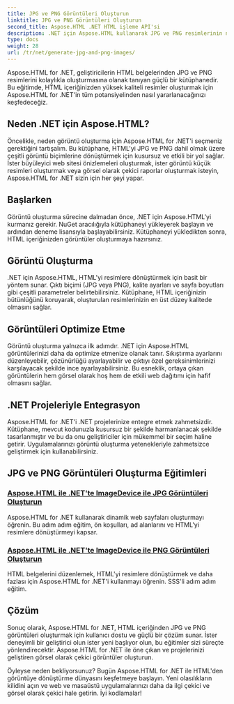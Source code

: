 ```yaml
---
title: JPG ve PNG Görüntüleri Oluşturun
linktitle: JPG ve PNG Görüntüleri Oluşturun
second_title: Aspose.HTML .NET HTML işleme API'si
description: .NET için Aspose.HTML kullanarak JPG ve PNG resimlerinin nasıl oluşturulacağını eğitimlerimizle öğrenin. Zahmetsizce çarpıcı grafikler oluşturun.
type: docs
weight: 28
url: /tr/net/generate-jpg-and-png-images/
---
```

 
Aspose.HTML for .NET, geliştiricilerin HTML belgelerinden JPG ve PNG resimlerini kolaylıkla oluşturmasına olanak tanıyan güçlü bir kütüphanedir. Bu eğitimde, HTML içeriğinizden yüksek kaliteli resimler oluşturmak için Aspose.HTML for .NET'in tüm potansiyelinden nasıl yararlanacağınızı keşfedeceğiz.

## Neden .NET için Aspose.HTML?

Öncelikle, neden görüntü oluşturma için Aspose.HTML for .NET'i seçmeniz gerektiğini tartışalım. Bu kütüphane, HTML'yi JPG ve PNG dahil olmak üzere çeşitli görüntü biçimlerine dönüştürmek için kusursuz ve etkili bir yol sağlar. İster büyüleyici web sitesi önizlemeleri oluşturmak, ister görüntü küçük resimleri oluşturmak veya görsel olarak çekici raporlar oluşturmak isteyin, Aspose.HTML for .NET sizin için her şeyi yapar.

## Başlarken

Görüntü oluşturma sürecine dalmadan önce, .NET için Aspose.HTML'yi kurmanız gerekir. NuGet aracılığıyla kütüphaneyi yükleyerek başlayın ve ardından deneme lisansıyla başlayabilirsiniz. Kütüphaneyi yükledikten sonra, HTML içeriğinizden görüntüler oluşturmaya hazırsınız.

## Görüntü Oluşturma

.NET için Aspose.HTML, HTML'yi resimlere dönüştürmek için basit bir yöntem sunar. Çıktı biçimi (JPG veya PNG), kalite ayarları ve sayfa boyutları gibi çeşitli parametreler belirtebilirsiniz. Kütüphane, HTML içeriğinizin bütünlüğünü koruyarak, oluşturulan resimlerinizin en üst düzey kalitede olmasını sağlar.

## Görüntüleri Optimize Etme

Görüntü oluşturma yalnızca ilk adımdır. .NET için Aspose.HTML görüntülerinizi daha da optimize etmenize olanak tanır. Sıkıştırma ayarlarını düzenleyebilir, çözünürlüğü ayarlayabilir ve çıktıyı özel gereksinimlerinizi karşılayacak şekilde ince ayarlayabilirsiniz. Bu esneklik, ortaya çıkan görüntülerin hem görsel olarak hoş hem de etkili web dağıtımı için hafif olmasını sağlar.

## .NET Projeleriyle Entegrasyon

Aspose.HTML for .NET'i .NET projelerinize entegre etmek zahmetsizdir. Kütüphane, mevcut kodunuzla kusursuz bir şekilde harmanlanacak şekilde tasarlanmıştır ve bu da onu geliştiriciler için mükemmel bir seçim haline getirir. Uygulamalarınızı görüntü oluşturma yetenekleriyle zahmetsizce geliştirmek için kullanabilirsiniz.

## JPG ve PNG Görüntüleri Oluşturma Eğitimleri
### [Aspose.HTML ile .NET'te ImageDevice ile JPG Görüntüleri Oluşturun](./generate-jpg-images-by-imagedevice/)
Aspose.HTML for .NET kullanarak dinamik web sayfaları oluşturmayı öğrenin. Bu adım adım eğitim, ön koşulları, ad alanlarını ve HTML'yi resimlere dönüştürmeyi kapsar.
### [Aspose.HTML ile .NET'te ImageDevice ile PNG Görüntüleri Oluşturun](./generate-png-images-by-imagedevice/)
HTML belgelerini düzenlemek, HTML'yi resimlere dönüştürmek ve daha fazlası için Aspose.HTML for .NET'i kullanmayı öğrenin. SSS'li adım adım eğitim.

## Çözüm

Sonuç olarak, Aspose.HTML for .NET, HTML içeriğinden JPG ve PNG görüntüleri oluşturmak için kullanıcı dostu ve güçlü bir çözüm sunar. İster deneyimli bir geliştirici olun ister yeni başlıyor olun, bu eğitimler sizi süreçte yönlendirecektir. Aspose.HTML for .NET ile öne çıkan ve projelerinizi geliştiren görsel olarak çekici görüntüler oluşturun.

Öyleyse neden bekliyorsunuz? Bugün Aspose.HTML for .NET ile HTML'den görüntüye dönüştürme dünyasını keşfetmeye başlayın. Yeni olasılıkların kilidini açın ve web ve masaüstü uygulamalarınızı daha da ilgi çekici ve görsel olarak çekici hale getirin. İyi kodlamalar!